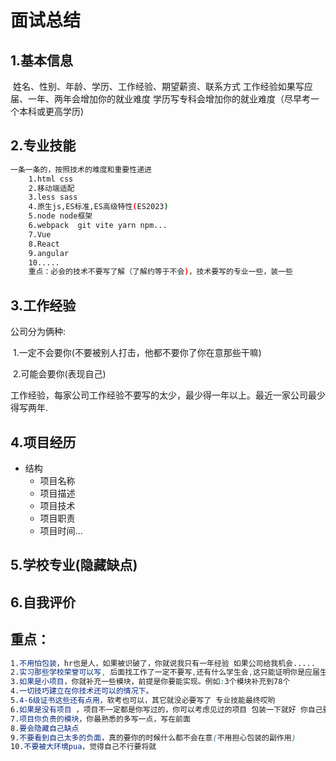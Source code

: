 # 面试总结

## 1.基本信息

​	姓名、性别、年龄、学历、工作经验、期望薪资、联系方式
​	工作经验如果写应届、一年、两年会增加你的就业难度
​	学历写专科会增加你的就业难度（尽早考一个本科或更高学历)

## 2.专业技能

```bash
一条一条的，按照技术的难度和重要性递进
	1.html css 
	2.移动端适配
	3.less sass
	4.原生js,ES标准,ES高级特性(ES2023)
	5.node node框架
	6.webpack  git vite yarn npm...
	7.Vue
	8.React
	9.angular
	10.....
	重点：必会的技术不要写了解（了解约等于不会)，技术要写的专业一些，装一些
```

## 3.工作经验

公司分为俩种:

​	1.一定不会要你(不要被别人打击，他都不要你了你在意那些干嘛)

​	2.可能会要你(表现自己)

工作经验，每家公司工作经验不要写的太少，最少得一年以上。最近一家公司最少得写两年.

## 4.项目经历

- 结构
  - 项目名称
  - 项目描述
  - 项目技术
  - 项目职责
  - 项目时间...

## 5.学校专业(隐藏缺点)

## 6.自我评价



## 重点：

```css
1.不用怕包装，hr也是人，如果被识破了，你就说我只有一年经验 如果公司给我机会.....
2.实习那些学校荣誉可以写, 后面找工作了一定不要写,还有什么学生会,这只能证明你是应届生
3.如果是小项目，你就补充一些模块，前提是你要能实现。例如:3个模块补充到78个
4.一切技巧建立在你技术还可以的情况下。
5.4-6级证书这些还有点用，软考也可以，其它就没必要写了 专业技能最终哎哟
6.如果是没有项目 ，项目不一定都是你写过的，你可以考虑见过的项目 包装一下就好 你自己要能想办法实现它
7.项目你负责的模块，你最熟悉的多写一点，写在前面  
8.要会隐藏自己缺点  
9.不要看到自己太多的负面，真的要你的时候什么都不会在意(不用担心包装的副作用)
10.不要被大环境pua，觉得自己不行要将就
```





